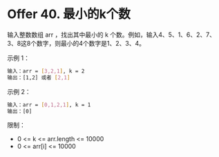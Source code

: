 # Offer 40. 最小的k个数

输入整数数组 arr ，找出其中最小的 k 个数。例如，输入4、5、1、6、2、7、3、8这8个数字，则最小的4个数字是1、2、3、4。

 

示例 1：
```bash
输入：arr = [3,2,1], k = 2
输出：[1,2] 或者 [2,1]
```

示例 2：
```bash
输入：arr = [0,1,2,1], k = 1
输出：[0]
```

限制：

* 0 <= k <= arr.length <= 10000
* 0 <= arr[i] <= 10000